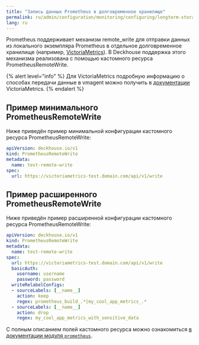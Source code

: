 ```yaml
---
title: "Запись данных Prometheus в долговременное хранилище"
permalink: ru/admin/configuration/monitoring/configuring/longterm-storage.html
lang: ru
---
```


Prometheus поддерживает механизм remote_write для отправки данных из локального экземпляра Prometheus в отдельное долговременное хранилище (например, [VictoriaMetrics](https://github.com/VictoriaMetrics/VictoriaMetrics)). В Deckhouse поддержка этого механизма реализована с помощью кастомного ресурса PrometheusRemoteWrite.

{% alert level="info" %}
Для VictoriaMetrics подробную информацию о способах передачи данные в vmagent можно получить в [документации](https://docs.victoriametrics.com/vmagent/index.html#how-to-push-data-to-vmagent) VictoriaMetrics.
{% endalert %}

## Пример минимального PrometheusRemoteWrite

Ниже приведён пример минимальной конфигурации кастомного ресурса PrometheusRemoteWrite:

```yaml
apiVersion: deckhouse.io/v1
kind: PrometheusRemoteWrite
metadata:
  name: test-remote-write
spec:
  url: https://victoriametrics-test.domain.com/api/v1/write
```

## Пример расширенного PrometheusRemoteWrite

Ниже приведён пример расширенной конфигурации кастомного ресурса PrometheusRemoteWrite:

```yaml
apiVersion: deckhouse.io/v1
kind: PrometheusRemoteWrite
metadata:
  name: test-remote-write
spec:
  url: https://victoriametrics-test.domain.com/api/v1/write
  basicAuth:
    username: username
    password: password
  writeRelabelConfigs:
  - sourceLabels: [__name__]
    action: keep
    regex: prometheus_build_.*|my_cool_app_metrics_.*
  - sourceLabels: [__name__]
    action: drop
    regex: my_cool_app_metrics_with_sensitive_data
```

С полным описанием полей кастомного ресурса можно ознакомиться [в документации модуля `prometheus`](/modules/prometheus/cr.html#prometheusremotewrite).
